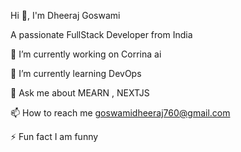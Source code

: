 

Hi 👋, I'm Dheeraj Goswami

A passionate FullStack Developer from India

🔭 I’m currently working on Corrina ai

🌱 I’m currently learning DevOps

💬 Ask me about  MEARN , NEXTJS

📫 How to reach me goswamidheeraj760@gmail.com

⚡ Fun fact I am funny


